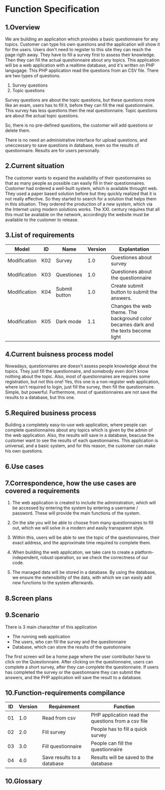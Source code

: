 # Function Specification

## 1.Overview

We are building an application which provides a basic questionnaire for any topics.
Customer can type his own questions and the application will show it for the users.
Users don't need to register to this site they can reach the page rigth away. They have to fill a survey first to assess their knowledge. Then
they can fill the actual questionnaire about any topics.
This application will be a web application with a realtime database, and it's written on PHP langugage.
This PHP application read the questions from an CSV file.
There are two types of questions.
1. Survey questions
2. Topic questions

Survey questions are about the topic questions, but these questions more like an exam, users has to fill it, before they
can fill the real questionnaire.
This survey has less questions then the real questionnaire.
Topic questions are about the actual topic questions.

So, there is no pre-defined questions, the customer will add questions or delete them.

There is no need an administrative interface for upload questions, and uneccessary to save questions in database, even so the results of questionnaire.
Results are for users personally.

## 2.Current situation
The customer wants to expand the availability of their questionnaires so that as many people as possible can easily fill in their questionnaires.
Customer had ordered a well-built system, which is available throught web. 
They used a paper based solution before but they quickly realized that it is not really effective. 
So they started to search for a solution that helps them in this situation. 
They ordered the production of a new system, which via the Internet using modern solutions works.
The XXI. century requires that all this must be available on the network, accordingly the website must be available to the customer to release.

## 3.List of requirements
| Model  | ID | Name | Version | Explantation |
| ------------- | ------------- | ------------- | ------------- | ------------- |
| Modification | K02 | Survey        | 1.0 | Questiones about survey
| Modification | K03 | Questiones    | 1.0 | Questiones about the questionnaire	
| Modification | K04 | Submit button | 1.0 | Create submit button to submit the answers. |
| Modification | K05 | Dark mode | 1.1 | Changes the web theme. The background color becames dark and the texts become light |

## 4.Current buisness process model
Nowadays, questionnaires are doesn't assess people knowledge about the topics.
They just fill the questionnaire, and somebody even don't know nothing about the topic.
Also, most of questionnaires are requires some registration, but not this one!
Yes, this one is a non-register web application, where isn't required to login, just fill the survey, then fill the questionnaire.
Simple, but powerful.
Furthermore, most of questionnaires are not save the results to a database, but this one.



## 5.Required business process
Building a completely easy-to-use web application, where people can complete questionnaires about any topics which is given by the admin of the web application.
Also, the results will save in a database, beacuse the customer want to see the results of each questionnaires.
This application is universal, and a basic system, and for this reason, the customer can make his own questions.



## 6.Use cases

## 7.Correspondence, how the use cases are covered a requirements
1. The  web application is created to include the administration, which will be accessed by entering the system by entering a username / password. 
These will provide the main functions of the system.

2. On the site you will be able to choose from many questionnaires to fill out, which we will 
solve in a modern and easily transparent style.

3. Within this, users will be able to see the topic of the questionnaires, their exact address, 
and the approximate time required to complete them.

4. When building the web application, we take care to create a platform-independent, robust operation, 
so we check the correctness of our code.

5. The managed data will be stored in a database. By using the database, we ensure the extensibility of the data, 
with which we can easily add new functions to the system afterwards.

## 8.Screen plans

## 9.Scenario
There is 3 main charachter of this application
* The running web application
* The users, who can fill the survey and the questionnaire
* Database, which can store the results of the questionnaire

The first screen will be a home page where the user contributor have to click on the Quiestionnaire.
After clicking on the questionnaire, users can complete a short survey, after they can complete the questionnaire.
If users has completed the survey or the questionnaire they can submit the answers, and the PHP application will save the result to a database.

## 10.Function-requirements compilance
| ID  | Version | Requirement | Function |
| ------------- | ------------- | ------------- | ------------- |
| 01 | 1.0 | Read from csv        |  PHP application read the questions from a csv file
| 02 | 2.0 | Fill survey    |  People has to fill a quick survey	
| 03 | 3.0 | Fill questionnaire | People can fill the questionnaire |
| 04 | 4.0 | Save results to a database | Results will be saved to the database |


## 10.Glossary
